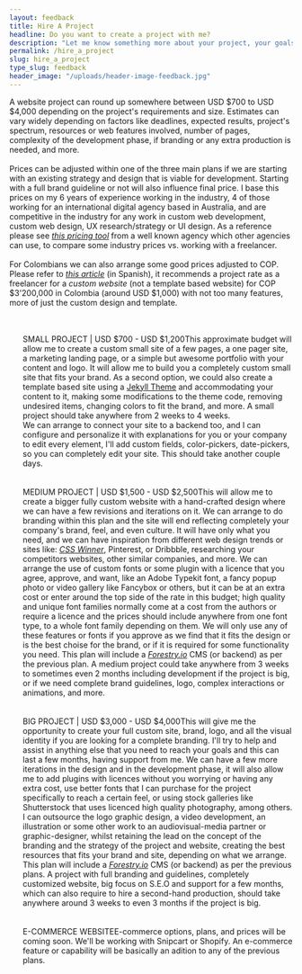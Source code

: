 ```yaml
---
layout: feedback
title: Hire A Project
headline: Do you want to create a project with me?
description: "Let me know something more about your project, your goals, and who you are. Please fill the form below to get in contact with me."
permalink: /hire_a_project
slug: hire_a_project
type_slug: feedback
header_image: "/uploads/header-image-feedback.jpg"
---
```


<span class="font-light">
	A website project can round up somewhere between <span class="text-aqua">USD $700 to USD $4,000</span><!--; if the project is big or can involve more people, sometimes more--> depending on the project's requirements and size. Estimates can vary widely depending on factors like deadlines, expected results, project's spectrum, resources or web features involved, number of pages, complexity of the development phase, if branding or any extra production is needed, and more.
	<br><br>Prices can be adjusted within one of the three main plans if we are starting with an existing strategy and design that is viable for development. Starting with a full brand guideline or not will also influence final price. I base this prices on my 6 years of experience working in the industry, 4 of those working for an international digital agency based in Australia, and are competitive in the industry for any work in <span class="font-regular">custom web development, custom web design, UX research/strategy or UI design</span>. As a reference please see <a class="text-aqua" href="https://designagency.io/" target="_blank"><em class="font-light text-italic">this pricing tool</em></a> from a well known agency which other agencies can use, to compare some industry prices vs. working with a freelancer.
	<br><br>For Colombians we can also arrange some good prices adjusted to COP. Please refer to <a class="text-aqua" href="https://www.ikkonos.com/ideate/cuanto-debe-cobrar-por-una-pagina-web-en-colombia-si-es-freelancer" target="_blank"><em class="font-light text-italic">this article</em></a> (in Spanish), it recommends a project rate as a freelancer for a <em class="font-regular text-italic">custom website</em> (not a template based website) for COP $3'200,000 in Colombia (around USD $1,000) with not too many features, more of just the custom design and template.<!-- It can be more depending on each project. Every project is very different, but we could arrange a good price that fits.-->
</span>

<ul class="text-left" style="font-size:14px; list-style-type:none;">
	<br><br>
	<li><span class="d-block font-regular text-aqua text-center text-md-left mb-1">SMALL PROJECT | USD $700 - USD $1,200</span>This approximate budget will allow me to create a custom small site of a few pages, a one pager site, a marketing landing page, or a simple but awesome portfolio with your content and logo. It will allow me to build you a completely custom small site that fits your brand. As a second option, we could also create a template based site using a <a class="text-aqua" href="https://jekyllthemes.io/free" target="_blank">Jekyll Theme</a> and accommodating your content to it, making some modifications to the theme code, removing undesired items, changing colors to fit the brand, and more. A small project should take anywhere from 2 weeks to 4 weeks.
  <br>We can arrange to connect your site to a backend too, and I can configure and personalize it with explanations for you or your company to edit every element, I'll add custom fields, color-pickers, date-pickers, so you can completely edit your site. This should take another couple days.</li>
	<br><br>
	<li><span class="d-block font-regular text-aqua text-center text-md-left mb-1">MEDIUM PROJECT | USD $1,500 - USD $2,500</span>This will allow me to create a bigger fully custom website with a hand-crafted design where we can have a few revisions and iterations on it. We can arrange to do branding within this plan and the site will end reflecting completely your company's brand, feel, and even culture. It will have only what you need, and we can have inspiration from different web design trends or sites like: <a class="text-aqua" href="https://www.csswinner.com/" target="_blank"><em class="font-light text-italic">CSS Winner</em></a>, Pinterest, or Dribbble, researching your competitors websites, other similar companies, and more. We can arrange the use of custom fonts or some plugin with a licence that you agree, approve, and want, like an Adobe Typekit font, a fancy popup photo or video gallery like Fancybox or others, but it can be at an extra cost or enter around the top side of the rate in this budget; high quality and unique font families normally come at a cost from the authors or require a licence and the prices should include anywhere from one font type, to a whole font family depending on them. <!--They will always vary from different prices depending on the font, author, and purchasing website. Also some plugins have licences to use. -->We will only use any of these features or fonts if you approve as we find that it fits the design or is the best choise for the brand, or if it is required for some functionality you need. This plan will include a <a class="text-aqua" href="https://forestry.io/" target="_blank"><em class="font-light text-italic">Forestry.io</em></a> CMS (or backend) as per the previous plan. A medium project could take anywhere from 3 weeks to sometimes even 2 months including development if the project is big, or if we need complete brand guidelines, logo, complex interactions or animations, and more.</li>
	<br><br>
	<li><span class="d-block font-regular text-aqua text-center text-md-left mb-1">BIG PROJECT | USD $3,000 - USD $4,000</span>This will give me the opportunity to create your full custom site, brand, logo, and all the visual identity if you are looking for a complete branding. I'll try to help and assist in anything else that you need to reach your goals and this can last a few months, having support from me. We can have a few more iterations in the design and in the development phase, it will also allow me to add plugins with licences without you worrying or having any extra cost, use better fonts that I can purchase for the project specifically to reach a certain feel, or using stock galleries like Shutterstock that uses licenced high quality photography, among others. I can outsource the logo graphic design, a video development, an illustration or some other work to an audiovisual-media partner or graphic-designer, whilst retaining the lead on the concept of the branding and the strategy of the project and website, creating the best resources that fits your brand and site, depending on what we arrange. This plan will include a <a class="text-aqua" href="https://forestry.io/" target="_blank"><em class="font-light text-italic">Forestry.io</em></a> CMS (or backend) as per the previous plans. A project with full branding and guidelines, completely customized website, big focus on S.E.O and support for a few months, which can also require to hire a second-hand production, should take anywhere around 3 weeks to even 3 months if the project is big.</li>
	<!--<br><br>
	<li><span class="d-block font-regular text-aqua text-center text-md-left mb-1">USD $4,000 or more</span> This budget will cover almost all the previous plans and will also allow me to hire a second graphic-designer part-time to help with me in the design phase of the project, or hire a video editor, or a second professional to help us in the development phase or any video, photography, illustration, 3D production, and to have a more robust team to help you get much better results. It will specially give me more time, which will render in a much better and polished platform, with more revisions and more hours put to it, with multiple engaging effects, page transitions, very customised animations, any relatively big production if it is needed, or anything else you require to help you reach your goals and make you happy. A project like this could take anywhere from 1 month to 3 months.</li>-->
	<br><br>
	<li><span class="d-block font-regular text-aqua text-center text-md-left mb-1">E-COMMERCE WEBSITE<!-- | USD $1,000 - USD $2,000--></span>E-commerce options, plans, and prices will be coming soon. We'll be working with Snipcart or Shopify. An e-commerce feature or capability will be basically an adition to any of the previous plans.</li>
</ul>